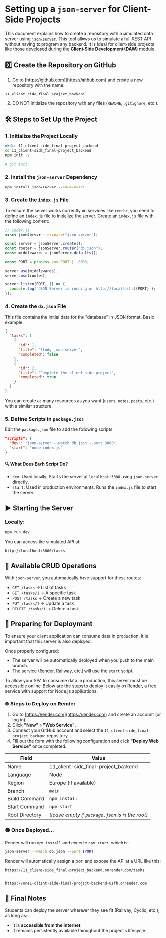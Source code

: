 # Setting up a `json-server` for Client-Side Projects

This document explains how to create a repository with a simulated data server using [`json-server`](https://github.com/typicode/json-server). This tool allows us to simulate a full REST API without having to program any backend. It is ideal for client-side projects like those developed during the **Client-Side Development (DAW)** module.

## 0️⃣ Create the Repository on GitHub

1. Go to [https://github.com](https://github.com) and create a new repository with the name:

```
11_client-side_final-project_backend
```

2. DO NOT initialize the repository with any files (`README`, `.gitignore`, etc.).

## 🛠️ Steps to Set Up the Project

### 1. Initialize the Project Locally

```bash
mkdir 11_client-side_final-project_backend
cd 11_client-side_final-project_backend
npm init -y

# git init
```

### 2. Install the `json-server` Dependency

```bash
npm install json-server --save-exact
```


### 3. Create the `index.js` File

To ensure the server works correctly on services like `render`, you need to define an `index.js` file to initialize the server. Create an `index.js` file with the following content:

```js
// index.js
const jsonServer = require("json-server");

const server = jsonServer.create();
const router = jsonServer.router("db.json");
const middlewares = jsonServer.defaults();

const PORT = process.env.PORT || 8080;

server.use(middlewares);
server.use(router);

server.listen(PORT, () => {
  console.log(`JSON Server is running on http://localhost:${PORT}`);
});
```

### 4. Create the `db.json` File

This file contains the initial data for the "database" in JSON format. Basic example:

```json
{
  "tasks": [
    {
      "id": 1,
      "title": "Study json-server",
      "completed": false
    },
    {
      "id": 2,
      "title": "Complete the client-side project",
      "completed": true
    }
  ]
}
```

You can create as many resources as you want (`users`, `notes`, `posts`, etc.) with a similar structure.

### 5. Define Scripts in `package.json`

Edit the `package.json` file to add the following scripts:

```json
"scripts": {
  "dev": "json-server --watch db.json --port 3000",
  "start": "node index.js"
}
```

#### 🔍 What Does Each Script Do?

- `dev`: Used locally. Starts the server at `localhost:3000` using `json-server` directly.
- `start`: Used in production environments. Runs the `index.js` file to start the server.

## ▶️ Starting the Server

### Locally:

```bash
npm run dev
```

You can access the simulated API at:

```
http://localhost:3000/tasks
```

## 🔄 Available CRUD Operations

With `json-server`, you automatically have support for these routes:

- `GET /tasks` → List of tasks
- `GET /tasks/1` → A specific task
- `POST /tasks` → Create a new task
- `PUT /tasks/1` → Update a task
- `DELETE /tasks/1` → Delete a task

## 🚀 Preparing for Deployment

To ensure your client application can consume data in production, it is important that this server is also deployed.

Once properly configured:

- The server will be automatically deployed when you push to the main branch.
- The service (Render, Railway, etc.) will use the `start` script.

To allow your SPA to consume data in production, this server must be accessible online. Below are the steps to deploy it easily on [Render](https://render.com), a free service with support for Node.js applications.

### 🌐 Steps to Deploy on Render

1. Go to [https://render.com](https://render.com) and create an account (or log in).
2. Click **"New" > "Web Service"**.
3. Connect your GitHub account and select the `11_client-side_final-project_backend` repository.
4. Fill out the form with the following configuration and click **"Deploy Web Service"** once completed.

| Field          | Value                                            |
| -------------- | ------------------------------------------------ |
| Name           | 11_client-side_final-project_backend             |
| Language       | Node                                             |
| Region         | Europe (if available)                            |
| Branch         | `main`                                           |
| Build Command  | `npm install`                                    |
| Start Command  | `npm start`                                      |
| Root Directory | _(leave empty if `package.json` is in the root)_ |

### 🟢 Once Deployed...

Render will run `npm install` and execute `npm start`, which is:

```bash
json-server --watch db.json --port $PORT
```

Render will automatically assign a port and expose the API at a URL like this:

```
https://11_client-side_final-project_backend.onrender.com/tasks


https://one1-client-side-final-project-backend-8zfh.onrender.com
```

## 🧭 Final Notes

Students can deploy the server wherever they see fit (Railway, Cyclic, etc.), as long as:

- It is **accessible from the Internet**.
- It remains persistently available throughout the project's lifecycle.
